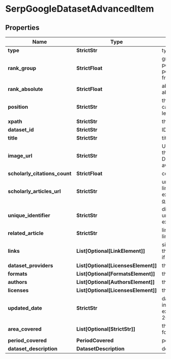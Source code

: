 # SerpGoogleDatasetAdvancedItem


## Properties

| Name | Type | Description | Notes |
|------------ | ------------- | ------------- | -------------|
**type** | **StrictStr** | type of element |[optional]|
**rank_group** | **StrictFloat** | group rank in SERP<br>position within a group of elements with identical type values<br>positions of elements with different type values are omitted from rank_group |[optional]|
**rank_absolute** | **StrictFloat** | absolute rank in SERP<br>absolute position among all the elements in SERP |[optional]|
**position** | **StrictStr** | the alignment of the element in SERP<br>can take the following values:<br>left, right |[optional]|
**xpath** | **StrictStr** | the XPath of the element |[optional]|
**dataset_id** | **StrictStr** | ID of the dataset |[optional]|
**title** | **StrictStr** | title of the element |[optional]|
**image_url** | **StrictStr** | URL of the image<br>the URL leading to the image on the original resource or DataForSEO storage (in case the original source is not available) |[optional]|
**scholarly_citations_count** | **StrictFloat** | count of articles that refer to the dataset |[optional]|
**scholarly_articles_url** | **StrictStr** | url of scholarly articles<br>link to the list of scholarly articles on Google Scholar<br>example: https://scholar.google.com/scholar?q=%2210.6084%20m9%20figshare%207427933%20v1%22 |[optional]|
**unique_identifier** | **StrictStr** | digital identifier of an object<br>unique digital identifier of the dataset<br>example: https://doi.org/10.5061/dryad.hmgqnk9m3 |[optional]|
**related_article** | **StrictStr** | link to related article<br>link to the published article that is related to the dataset |[optional]|
**links** | **List[Optional[LinkElement]]** | sitelinks<br>the links shown below some of Google Dataset’s search results<br>if there are none, equals null |[optional]|
**dataset_providers** | **List[Optional[LicensesElement]]** | the list of institutions that provided the dataset |[optional]|
**formats** | **List[Optional[FormatsElement]]** | the list of file formats of the dataset |[optional]|
**authors** | **List[Optional[AuthorsElement]]** | the list of authors of the dataset |[optional]|
**licenses** | **List[Optional[LicensesElement]]** | the list of licenses issued to the dataset |[optional]|
**updated_date** | **StrictStr** | date and time when the result was last updated<br>in the UTC format: “yyyy-mm-dd hh-mm-ss +00:00”<br>example:<br>2022-11-27 02:00:00 +00:00 |[optional]|
**area_covered** | **List[Optional[StrictStr]]** | the list of areas covered in the dataset<br>for example: Africa, Global |[optional]|
**period_covered** | **PeriodCovered** | period covered in the dataset |[optional]|
**dataset_description** | **DatasetDescription** | description of the dataset |[optional]|